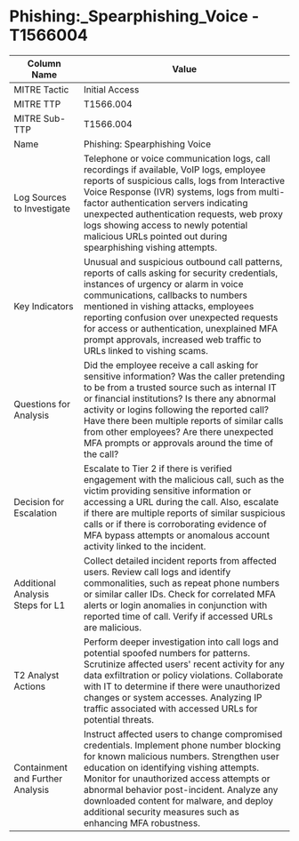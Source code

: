 # Phishing:_Spearphishing_Voice - T1566004

| Column Name | Value |
|-------------|-------|
| MITRE Tactic | Initial Access |
| MITRE TTP | T1566.004 |
| MITRE Sub-TTP | T1566.004 |
| Name | Phishing: Spearphishing Voice |
| Log Sources to Investigate | Telephone or voice communication logs, call recordings if available, VoIP logs, employee reports of suspicious calls, logs from Interactive Voice Response (IVR) systems, logs from multi-factor authentication servers indicating unexpected authentication requests, web proxy logs showing access to newly potential malicious URLs pointed out during spearphishing vishing attempts. |
| Key Indicators | Unusual and suspicious outbound call patterns, reports of calls asking for security credentials, instances of urgency or alarm in voice communications, callbacks to numbers mentioned in vishing attacks, employees reporting confusion over unexpected requests for access or authentication, unexplained MFA prompt approvals, increased web traffic to URLs linked to vishing scams. |
| Questions for Analysis | Did the employee receive a call asking for sensitive information? Was the caller pretending to be from a trusted source such as internal IT or financial institutions? Is there any abnormal activity or logins following the reported call? Have there been multiple reports of similar calls from other employees? Are there unexpected MFA prompts or approvals around the time of the call? |
| Decision for Escalation | Escalate to Tier 2 if there is verified engagement with the malicious call, such as the victim providing sensitive information or accessing a URL during the call. Also, escalate if there are multiple reports of similar suspicious calls or if there is corroborating evidence of MFA bypass attempts or anomalous account activity linked to the incident. |
| Additional Analysis Steps for L1 | Collect detailed incident reports from affected users. Review call logs and identify commonalities, such as repeat phone numbers or similar caller IDs. Check for correlated MFA alerts or login anomalies in conjunction with reported time of call. Verify if accessed URLs are malicious. |
| T2 Analyst Actions | Perform deeper investigation into call logs and potential spoofed numbers for patterns. Scrutinize affected users' recent activity for any data exfiltration or policy violations. Collaborate with IT to determine if there were unauthorized changes or system accesses. Analyzing IP traffic associated with accessed URLs for potential threats. |
| Containment and Further Analysis | Instruct affected users to change compromised credentials. Implement phone number blocking for known malicious numbers. Strengthen user education on identifying vishing attempts. Monitor for unauthorized access attempts or abnormal behavior post-incident. Analyze any downloaded content for malware, and deploy additional security measures such as enhancing MFA robustness. |
